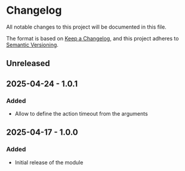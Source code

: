 # Changelog

All notable changes to this project will be documented in this file.

The format is based on [Keep a Changelog](https://keepachangelog.com/en/1.0.0/),
and this project adheres to [Semantic Versioning](https://semver.org/spec/v2.0.0.html).

## Unreleased

## 2025-04-24 - 1.0.1

### Added

- Allow to define the action timeout from the arguments

## 2025-04-17 - 1.0.0

### Added

- Initial release of the module
